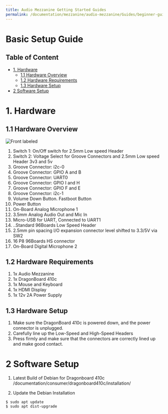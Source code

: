 ```yaml
---
title: Audio Mezzanine Getting Started Guides
permalink: /documentation/mezzanine/audio-mezzanine/Guides/beginner-guides/getting-started/
---
```


# Basic Setup Guide

## Table of Content
- [1. Hardware](#1-hardware)
  - [1.1 Hardware Overview](#11-hardware-overview)
  - [1.2 Hardware Requirements](#12-hardware-requirements)
  - [1.3 Hardware Setup](#13-hardware-setup)
- [2 Software Setup](#21-software-setup)

# 1. Hardware
## 1.1 Hardware Overview
![Front labeled](../../images/audio-mezz-front-labeled.png)

1. Switch 1: On/Off switch for 2.5mm Low speed Header
2. Switch 2: Voltage Select for Groove Connectors and 2.5mm Low speed Header 3v3 and 5v
3. Groove Connector: i2c-0
4. Groove Connector: GPIO A and B
5. Groove Connector: UART0
6. Groove Connector: GPIO I and H
7. Groove Connector: GPIO F and E
8. Groove Connector: i2c-1
9. Volume Down Button. Fastboot Button
10. Power Button
11. On-Board Analog Microphone 1
12. 3.5mm Analog Audio Out and Mic In
13. Micro-USB for UART, Connected to UART1
14. ..Standard 96Boards Low Speed Header
15. 2.5mm pin spacing I/O expansion connector level shifted to 3.3/5V via SW2
16. 16 P8 96Boards HS connector
17. On-Board Digital Microphone 2

## 1.2 Hardware Requirements
1. 1x Audio Mezzanine
2. 1x DragonBoard 410c
3. 1x Mouse and Keyboard
4. 1x HDMI Display
5. 1x 12v 2A Power Supply

## 1.3 Hardware Setup
1. Make sure the DragonBoard 410c is powered down, and the power connector is unplugged.
2. Carefully line up the Low-Speed and High-Speed Headers
3. Press firmly and make sure that the connectors are correctly lined up and make good contact.

# 2 Software Setup
1. Latest Build of Debian for Dragonboard 410c
/documentation/consumer/dragonboard410c/installation/

2. Update the Debian Installation
```shell
$ sudo apt update
$ sudo apt dist-upgrade
```
